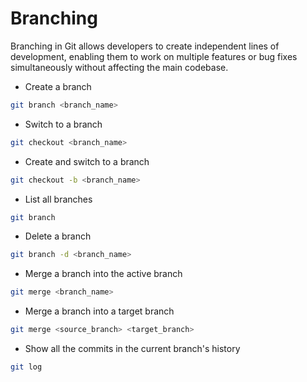 # Branching

Branching in Git allows developers to create independent lines of development, enabling them to work on multiple features or bug fixes simultaneously without affecting the main codebase.

* Create a branch 
```bash
git branch <branch_name>
```

* Switch to a branch
```bash
git checkout <branch_name>
```

* Create and switch to a branch
```bash
git checkout -b <branch_name>
```

* List all branches
```bash
git branch
```

* Delete a branch
```bash
git branch -d <branch_name>
```

* Merge a branch into the active branch
```bash
git merge <branch_name>
```

* Merge a branch into a target branch
```bash
git merge <source_branch> <target_branch>
```

* Show all the commits in the current branch's history
```bash
git log
```
